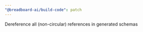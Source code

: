 ```yaml
---
"@breadboard-ai/build-code": patch
---
```


Dereference all (non-circular) references in generated schemas
